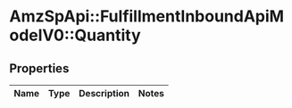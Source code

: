 # AmzSpApi::FulfillmentInboundApiModelV0::Quantity

## Properties
Name | Type | Description | Notes
------------ | ------------- | ------------- | -------------

